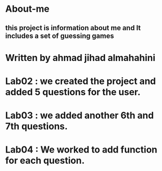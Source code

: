 # About-me
## this project is information about me and It includes a set of guessing games
# Written by ahmad jihad almahahini
# 
# 

# Lab02 : we created the project and added 5 questions for the user.
# Lab03 : we added another 6th and 7th questions.
# Lab04 : We worked to add function for each question.